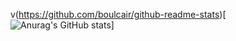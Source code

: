 v(https://github.com/boulcair/github-readme-stats)[![Anurag's GitHub stats](https://github-readme-stats.vercel.app/api?username=boulcair)]
